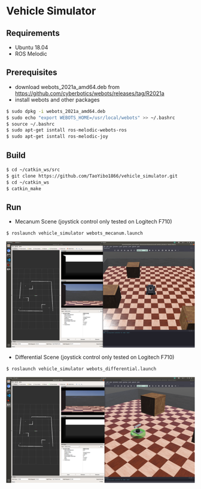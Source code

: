 # Vehicle Simulator
## Requirements
+ Ubuntu 18.04
+ ROS Melodic
## Prerequisites
+ download webots_2021a_amd64.deb from https://github.com/cyberbotics/webots/releases/tag/R2021a
+ install webots and other packages
```Bash
$ sudo dpkg -i webots_2021a_amd64.deb
$ sudo echo "export WEBOTS_HOME=/usr/local/webots" >> ~/.bashrc
$ source ~/.bashrc
$ sudo apt-get isntall ros-melodic-webots-ros
$ sudo apt-get isntall ros-melodic-joy
```
## Build
```Bash
$ cd ~/catkin_ws/src
$ git clone https://github.com/TaoYibo1866/vehicle_simulator.git
$ cd ~/catkin_ws
$ catkin_make
```
## Run
+ Mecanum Scene (joystick control only tested on Logitech F710)
```Bash
$ roslaunch vehicle_simulator webots_mecanum.launch
```
![image](mecanum.png)
+ Differential Scene (joystick control only tested on Logitech F710)
```Bash
$ roslaunch vehicle_simulator webots_differential.launch
```
![image](differential.png)
